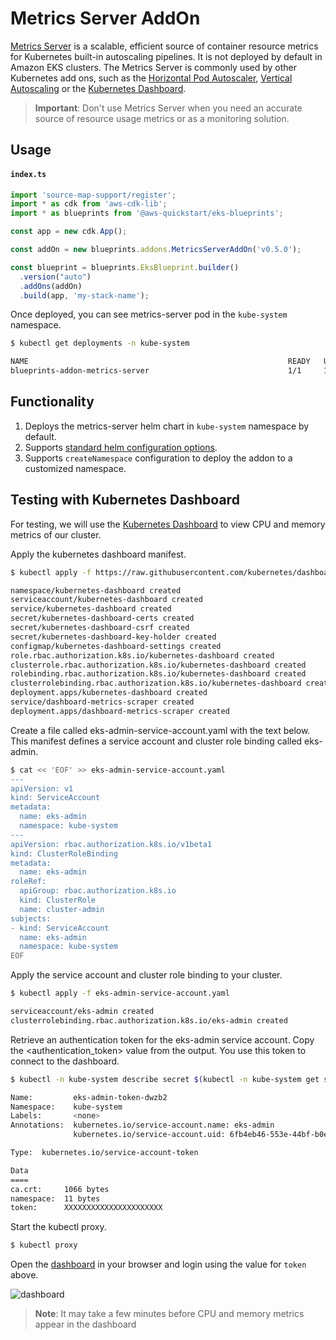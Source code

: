 # Metrics Server AddOn

[Metrics Server](https://github.com/kubernetes-sigs/metrics-server)  is a scalable, efficient source of container resource metrics for Kubernetes built-in autoscaling pipelines. It is not deployed by default in Amazon EKS clusters. The Metrics Server is commonly used by other Kubernetes add ons, such as the [Horizontal Pod Autoscaler](https://docs.aws.amazon.com/eks/latest/userguide/horizontal-pod-autoscaler.html), [Vertical Autoscaling](https://docs.aws.amazon.com/eks/latest/userguide/vertical-pod-autoscaler.html) or the [Kubernetes Dashboard](https://docs.aws.amazon.com/eks/latest/userguide/dashboard-tutorial.html).

> **Important**: Don't use Metrics Server when you need an accurate source of resource usage metrics or as a monitoring solution.

## Usage

#### **`index.ts`**
```typescript
import 'source-map-support/register';
import * as cdk from 'aws-cdk-lib';
import * as blueprints from '@aws-quickstart/eks-blueprints';

const app = new cdk.App();

const addOn = new blueprints.addons.MetricsServerAddOn('v0.5.0');

const blueprint = blueprints.EksBlueprint.builder()
  .version("auto")
  .addOns(addOn)
  .build(app, 'my-stack-name');
```

Once deployed, you can see metrics-server pod in the `kube-system` namespace.

```sh
$ kubectl get deployments -n kube-system

NAME                                                          READY   UP-TO-DATE   AVAILABLE   AGE
blueprints-addon-metrics-server                               1/1     1            1           20m
```

## Functionality

1. Deploys the metrics-server helm chart in `kube-system` namespace by default.
2. Supports [standard helm configuration options](./index.md#standard-helm-add-on-configuration-options).
3. Supports `createNamespace` configuration to deploy the addon to a customized namespace.

## Testing with Kubernetes Dashboard

For testing, we will use the [Kubernetes Dashboard](https://docs.aws.amazon.com/eks/latest/userguide/dashboard-tutorial.html) to view CPU and memory metrics of our cluster.

Apply the kubernetes dashboard manifest.

```sh
$ kubectl apply -f https://raw.githubusercontent.com/kubernetes/dashboard/v2.0.5/aio/deploy/recommended.yaml

namespace/kubernetes-dashboard created
serviceaccount/kubernetes-dashboard created
service/kubernetes-dashboard created
secret/kubernetes-dashboard-certs created
secret/kubernetes-dashboard-csrf created
secret/kubernetes-dashboard-key-holder created
configmap/kubernetes-dashboard-settings created
role.rbac.authorization.k8s.io/kubernetes-dashboard created
clusterrole.rbac.authorization.k8s.io/kubernetes-dashboard created
rolebinding.rbac.authorization.k8s.io/kubernetes-dashboard created
clusterrolebinding.rbac.authorization.k8s.io/kubernetes-dashboard created
deployment.apps/kubernetes-dashboard created
service/dashboard-metrics-scraper created
deployment.apps/dashboard-metrics-scraper created
```

Create a file called eks-admin-service-account.yaml with the text below. This manifest defines a service account and cluster role binding called eks-admin.

```sh
$ cat << 'EOF' >> eks-admin-service-account.yaml
---
apiVersion: v1
kind: ServiceAccount
metadata:
  name: eks-admin
  namespace: kube-system
---
apiVersion: rbac.authorization.k8s.io/v1beta1
kind: ClusterRoleBinding
metadata:
  name: eks-admin
roleRef:
  apiGroup: rbac.authorization.k8s.io
  kind: ClusterRole
  name: cluster-admin
subjects:
- kind: ServiceAccount
  name: eks-admin
  namespace: kube-system
EOF
```

Apply the service account and cluster role binding to your cluster.

```sh
$ kubectl apply -f eks-admin-service-account.yaml

serviceaccount/eks-admin created
clusterrolebinding.rbac.authorization.k8s.io/eks-admin created
```

Retrieve an authentication token for the eks-admin service account. Copy the <authentication_token> value from the output. You use this token to connect to the dashboard.

```sh
$ kubectl -n kube-system describe secret $(kubectl -n kube-system get secret | grep eks-admin | awk '{print $1}')

Name:         eks-admin-token-dwzb2
Namespace:    kube-system
Labels:       <none>
Annotations:  kubernetes.io/service-account.name: eks-admin
              kubernetes.io/service-account.uid: 6fb4eb46-553e-44bf-b0e7-9ae8f5f500d6

Type:  kubernetes.io/service-account-token

Data
====
ca.crt:     1066 bytes
namespace:  11 bytes
token:      XXXXXXXXXXXXXXXXXXXXXX
```

Start the kubectl proxy.

```sh
$ kubectl proxy
```

Open the [dashboard](http://localhost:8001/api/v1/namespaces/kubernetes-dashboard/services/https:kubernetes-dashboard:/proxy/#!/login) in your browser and login using the value for `token` above.

![dashboard](https://raw.githubusercontent.com/kubernetes/dashboard/master/docs/images/dashboard-ui.png)

>**Note**: It may take a few minutes before CPU and memory metrics appear in the dashboard
